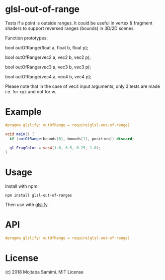 # glsl-out-of-range
Tests if a point is outside ranges. 
It could be useful in vertex & fragment shaders to support reversed ranges (bounds) in 3D/2D scenes.

Function prototypes:

bool outOfRange(float a, float b, float p);

bool outOfRange(vec2 a, vec2 b, vec2 p);

bool outOfRange(vec3 a, vec3 b, vec3 p);

bool outOfRange(vec4 a, vec4 b, vec4 p);

Please note that in the case of vec4 input arguments, only 3 tests are made i.e. for xyz and not for w.

# Example

```glsl
#pragma glslify: outOfRange = require(glsl-out-of-range)

void main() {
  if (outOfRange(bounds[0], bounds[1], position)) discard;

  gl_FragColor = vec4(1.0, 0.5, 0.25, 1.0);
}
```

# Usage

Install with npm:

```
npm install glsl-out-of-ranges
```

Then use with [glslify](https://github.com/stackgl/glslify).

# API

```glsl
#pragma glslify: outOfRange = require(glsl-out-of-range)
```

# License
(c) 2018 Mojtaba Samimi. MIT License
